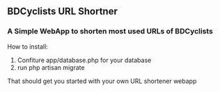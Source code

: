 ## BDCyclists URL Shortner

### A Simple WebApp to shorten most used URLs of BDCyclists

How to install:

1. Confiture app/database.php for your database
2. run php artisan migrate

That should get you started with your own URL shortener webapp
